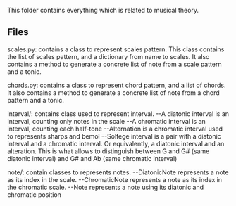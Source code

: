 This folder contains everything which is related to musical theory.

## Files
scales.py: contains a class to represent scales pattern. This class contains the list of scales pattern, and a dictionary from name to scales.
It also contains a method to generate a concrete list of note from a scale pattern and a tonic.

chords.py: contains a class to represent chord pattern, and a list of chords.
It also contains a method to generate a concrete list of note from a chord pattern and a tonic.

interval/: contains class used to represent interval.
--A diatonic interval is an interval, counting only notes in the scale
--A chromatic interval is an interval, counting each half-tone
--Alternation is a chromatic interval used to represents sharps and bemol
--Solfege interval is a pair with a diatonic interval and a chromatic interval. Or equivalently, a diatonic interval and an alteration. This is what allows to distinguish between G and G# (same diatonic interval) and G# and Ab (same chromatic interval) 

note/: contain classes to represents notes.
--DiatonicNote represents a note as its index in the scale.
--ChromaticNote represents a note as its index in the chromatic scale.
--Note represents a note using its diatonic and chromatic position


